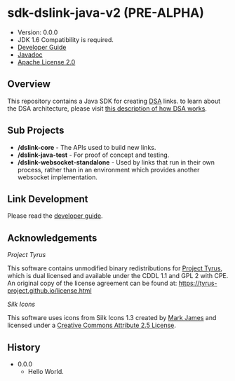 # sdk-dslink-java-v2 (PRE-ALPHA)

* Version: 0.0.0
* JDK 1.6 Compatibility is required.
* [Developer Guide](https://iot-dsa-v2.github.io/sdk-dslink-java-v2/DeveloperGuide)
* [Javadoc](https://iot-dsa-v2.github.io/sdk-dslink-java-v2/javadoc/)
* [Apache License 2.0](http://www.apache.org/licenses/LICENSE-2.0)


## Overview

This repository contains a Java SDK for creating [DSA](http://iot-dsa.org) links. to learn about 
the DSA architecture, please visit 
[this description of how DSA works](http://iot-dsa.org/get-started/how-dsa-works).

## Sub Projects

  - **/dslink-core** - The APIs used to build new links.
  - **/dslink-java-test** - For proof of concept and testing.
  - **/dslink-websocket-standalone** - Used by links that run in their own process, rather
    than in an environment which provides another websocket implementation.
    
## Link Development

Please read the [developer guide](https://iot-dsa-v2.github.io/sdk-dslink-java-v2/DeveloperGuide).

## Acknowledgements

_Project Tyrus_

This software contains unmodified binary redistributions for 
[Project Tyrus](https://tyrus-project.github.io/), which is dual licensed 
and available under the CDDL 1.1 and GPL 2 with CPE.  An original copy of the license 
agreement can be found at: https://tyrus-project.github.io/license.html

_Silk Icons_

This software uses icons from Silk Icons 1.3 created by 
[Mark James](http://www.famfamfam.com/lab/icons/silk/) and licensed 
under a [Creative Commons Attribute 2.5 License](http://creativecommons.org/licenses/by/2.5/).

## History

* 0.0.0
  - Hello World.
